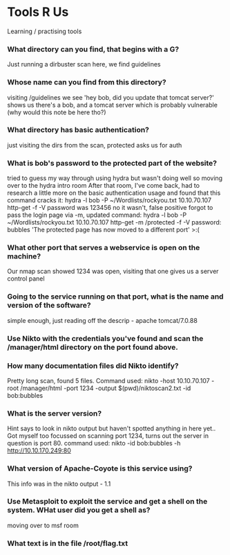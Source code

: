 # Tools R Us
Learning / practising tools

### What directory can you find, that begins with a G?
Just running a dirbuster scan here, we find guidelines
### Whose name can you find from this directory?
visiting /guidelines we see 'hey bob, did you update that tomcat server?'
shows us there's a bob, and a tomcat server which is probably vulnerable (why would this note be here tho?)
### What directory has basic authentication?
just visiting the dirs from the scan, protected asks us for auth
### What is bob's password to the protected part of the website?
tried to guess my way through using hydra but wasn't doing well so moving over to the hydra intro room
After that room, I've come back, had to research a little more on the basic authentication usage and found that this command cracks it:
hydra -l bob -P ~/Wordlists/rockyou.txt 10.10.70.107 http-get  -f -V 
password was 123456 no it wasn't, false positive
forgot to pass the login page via -m, updated command:
hydra -l bob -P ~/Wordlists/rockyou.txt 10.10.70.107 http-get -m /protected  -f -V 
password: bubbles
'The protected page has now moved to a different port' >:(
### What other port that serves a webservice is open on the machine?
Our nmap scan showed 1234 was open, visiting that one gives us a server control panel
### Going to the service running on that port, what is the name and version of the software?
simple enough, just reading off the descrip - apache tomcat/7.0.88
### Use Nikto with the credentials you've found and scan the /manager/html directory on the port found above.
### How many documentation files did Nikto identify?
Pretty long scan, found 5 files. Command used:
nikto -host 10.10.70.107 -root /manager/html -port 1234 -output $(pwd)/niktoscan2.txt -id bob:bubbles

### What is the server version?
Hint says to look in nikto output but haven't spotted anything in here yet..
Got myself too focussed on scanning port 1234, turns out the server in question is port 80.
command used:
nikto -id bob:bubbles -h http://10.10.170.249:80

### What version of Apache-Coyote is this service using?
This info was in the nikto output - 1.1

### Use Metasploit to exploit the service and get a shell on the system. WHat user did you get a shell as?
moving over to msf room

### What text is in the file /root/flag.txt

